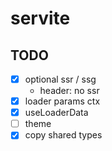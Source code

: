 # servite

## TODO
- [x] optional ssr / ssg
  - header: no ssr
- [x] loader params ctx
- [x] useLoaderData
- [ ] theme
- [x] copy shared types

